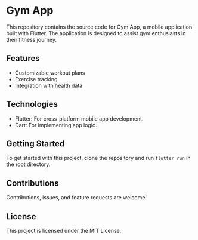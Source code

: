 # Gym App

This repository contains the source code for Gym App, a mobile application built with Flutter. The application is designed to assist gym enthusiasts in their fitness journey.

## Features

* Customizable workout plans
* Exercise tracking
* Integration with health data

## Technologies

* Flutter: For cross-platform mobile app development.
* Dart: For implementing app logic.

## Getting Started

To get started with this project, clone the repository and run `flutter run` in the root directory.

## Contributions

Contributions, issues, and feature requests are welcome!

## License

This project is licensed under the MIT License.